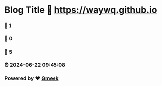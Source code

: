 # Blog Title :link: https://waywq.github.io 
### :page_facing_up: [1](https://waywq.github.io/tag.html) 
### :speech_balloon: 0 
### :hibiscus: 5 
### :alarm_clock: 2024-06-22 09:45:08 
### Powered by :heart: [Gmeek](https://github.com/Meekdai/Gmeek)
